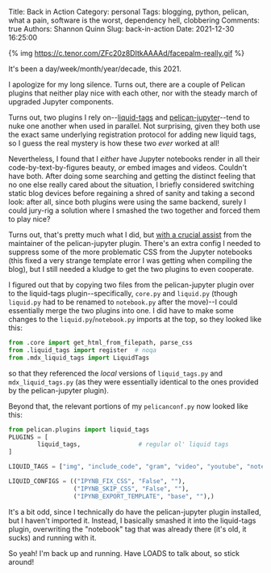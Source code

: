 Title: Back in Action 
Category: personal
Tags: blogging, python, pelican, what a pain, software is the worst, dependency hell, clobbering
Comments: true
Authors: Shannon Quinn
Slug: back-in-action
Date: 2021-12-30 16:25:00

{% img https://c.tenor.com/ZFc20z8DItkAAAAd/facepalm-really.gif %}

It's been a day/week/month/year/decade, this 2021.

I apologize for my long silence. Turns out, there are a couple of Pelican plugins that neither play nice with each other, nor with the steady march of upgraded Jupyter components.

Turns out, two plugins I rely on--[liquid-tags](https://github.com/pelican-plugins/liquid-tags) and [pelican-jupyter](https://github.com/danielfrg/pelican-jupyter)--tend to nuke one another when used in parallel. Not surprising, given they both use the exact same underlying registration protocol for adding new liquid tags, so I guess the real mystery is how these two *ever* worked at all!

Nevertheless, I found that I *either* have Jupyter notebooks render in all their code-by-text-by-figures beauty, *or* embed images and videos. Couldn't have both. After doing some searching and getting the distinct feeling that no one else really cared about the situation, I briefly considered switching static blog devices before regaining a shred of sanity and taking a second look: after all, since both plugins were using the same backend, surely I could jury-rig a solution where I smashed the two together and forced them to play nice?

Turns out, that's pretty much what I did, but [with a crucial assist](https://github.com/danielfrg/pelican-jupyter/issues/126#issuecomment-1003171465) from the maintainer of the pelican-jupyter plugin. There's an extra config I needed to suppress some of the more problematic CSS from the Jupyter notebooks (this fixed a very strange template error I was getting when compiling the blog), but I still needed a kludge to get the two plugins to even cooperate.

I figured out that by copying two files from the pelican-jupyter plugin over to the liquid-tags plugin--specifically, `core.py` and `liquid.py` (though `liquid.py` had to be renamed to `notebook.py` after the move)--I could essentially merge the two plugins into one. I did have to make some changes to the `liquid.py`/`notebook.py` imports at the top, so they looked like this:

```python
from .core import get_html_from_filepath, parse_css
from .liquid_tags import register  # noqa
from .mdx_liquid_tags import LiquidTags
```

so that they referenced the *local* versions of `liquid_tags.py` and `mdx_liquid_tags.py` (as they were essentially identical to the ones provided by the pelican-jupyter plugin).

Beyond that, the relevant portions of my `pelicanconf.py` now looked like this:

```python
from pelican.plugins import liquid_tags
PLUGINS = [
        liquid_tags,                # regular ol' liquid tags
]

LIQUID_TAGS = ["img", "include_code", "gram", "video", "youtube", "notebook"]

LIQUID_CONFIGS = (("IPYNB_FIX_CSS", "False", ""), 
                  ("IPYNB_SKIP_CSS", "False", ""), 
                  ("IPYNB_EXPORT_TEMPLATE", "base", ""),)
```

It's a bit odd, since I technically do have the pelican-jupyter plugin installed, but I haven't imported it. Instead, I basically smashed it into the liquid-tags plugin, overwriting the "notebook" tag that was already there (it's old, it sucks) and running with it.

So yeah! I'm back up and running. Have LOADS to talk about, so stick around!
